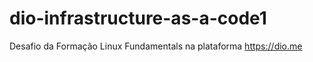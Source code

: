 # dio-infrastructure-as-a-code1
Desafio da Formação Linux Fundamentals na plataforma https://dio.me
